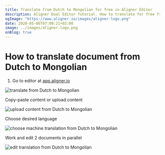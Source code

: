 ```yaml
---
title: Translate from Dutch to Mongolian for free in Aligner Editor
description: Aligner Dual Editor Tutorial. How to translate for free from Dutch to Mongolian. Aligner is multilingual document management platform. 
ogImage: "https://www.aligner.io/images/aligner-logo.png"
date: 2020-05-06T07:09:21+03:00
image: ../images/aligner-logo.png
onBlog: true
---
```


# How to translate document from Dutch to Mongolian

1. Go to editor at [app.aligner.io](https://app.aligner.io "Aligner App web page")

![translate from Dutch to Mongolian](../aligner-blank-editor.png "translate from Dutch to Mongolian")

Copy-paste content or upload content

![upload content from Dutch to Mongolian](../aligner-uploaded-document.png "upload content from Dutch to Mongolian")

Choose desired language

![choose machine translation from Dutch to Mongolian](../aligner-language-dropdown.png "choose machine translation from Dutch to Mongolian")

Work and edit 2 documents in parallel

![edit translation from Dutch to Mongolian](../aligner-double-sitded-editor.png "edit translation from Dutch to Mongolian")

